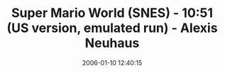 ---
date: 2006-01-10 12:40:15
link:
  source: delicious
  source_url: https://del.icio.us/roytang
  text: Super Mario World (SNES) - 10:51 (US version, emulated run) - Alexis Neuhaus
  url: http://www.archive.org/details/supermarioworld-speedrunv2-alexisneuhaus
slug: super-mario-world-snes-10-51-us-version-emulated-run-alexis-neuhaus
source: delicious
tags:
- games
title: Super Mario World (SNES) - 10:51 (US version, emulated run) - Alexis Neuhaus
---